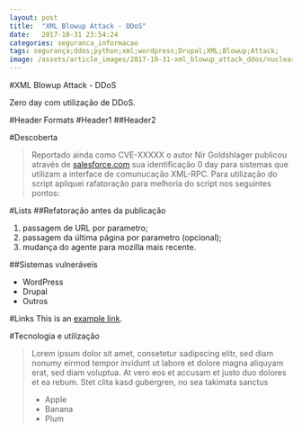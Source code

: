```yaml
---
layout: post
title:  "XML Blowup Attack - DDoS"
date:   2017-10-31 23:54:24
categories: seguranca_informacao
tags: segurança;ddos;python;xml;wordpress;Drupal;XML;Blowup;Attack;
image: /assets/article_images/2017-10-31-xml_blowup_attack_ddos/nuclear-explosion-radius-statistics.jpg
---
```

#XML Blowup Attack - DDoS

Zero day com utilização de DDoS.

#Header Formats
#Header1
##Header2

#Descoberta
>Reportado ainda como CVE-XXXXX o autor Nir Goldshlager publicou através de [salesforce.com](http://salesforce.com  "Salesforce.com ") sua identificação 0 day para sistemas que utilizam a interface de comunucação XML-RPC. Para utilização do script apliquei rafatoração para melhoria do script nos seguintes pontos: 

#Lists
##Refatoração antes da publicação
1. passagem de URL por parametro;
2. passagem da última página por parametro (opcional); 
3. mudança do agente para mozilla mais recente.

##Sistemas vulneráveis
- WordPress
- Drupal
- Outros

#Links
This is an [example link](http://example.com/ "With a Title").

#Tecnologia e utilização 
>Lorem ipsum dolor sit amet, consetetur sadipscing elitr, sed diam nonumy eirmod tempor invidunt ut labore et dolore magna aliquyam erat, sed diam voluptua. At vero eos et accusam et justo duo dolores et ea rebum. Stet clita kasd gubergren, no sea takimata sanctus
>
> - Apple
> - Banana
> - Plum
